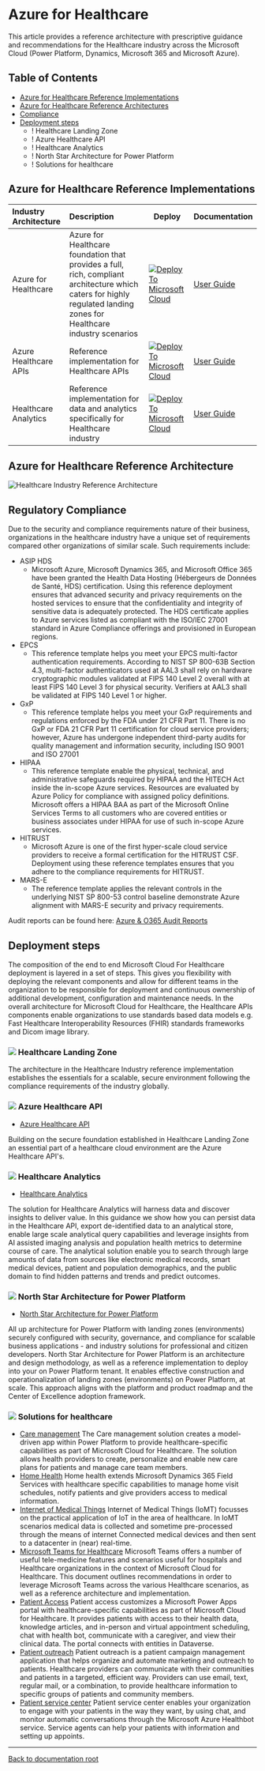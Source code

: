 # Azure for Healthcare

This article provides a reference architecture with prescriptive guidance and recommendations for the Healthcare industry across the Microsoft Cloud (Power Platform, Dynamics, Microsoft 365 and Microsoft Azure).

## Table of Contents

- [Azure for Healthcare Reference Implementations](#azure-for-healthcare-reference-implementations)
- [Azure for Healthcare Reference Architectures](#azure-for-healthcare-reference-architecture)
- [Compliance](#compliance)
- [Deployment steps](#deployment-steps)
  - [<a id="letter-a"></a>! Healthcare Landing Zone](#-healthcare-landing-zone)
  - [<a id="letter-b"></a>! Azure Healthcare API](#-azure-healthcare-api)
  - [<a id="letter-c"></a>! Healthcare Analytics](#-healthcare-analytics)
  - [<a id="letter-d"></a>! North Star Architecture for Power Platform](#-north-star-architecture-for-power-platform)
  - [<a id="letter-e"></a>! Solutions for healthcare](#-solutions-for-healthcare)

## Azure for Healthcare Reference Implementations

| Industry Architecture | Description | Deploy | Documentation
|:----------------------|:------------|--------|--------------|
| Azure for Healthcare | Azure for Healthcare foundation that provides a full, rich, compliant architecture which caters for highly regulated landing zones for Healthcare industry scenarios |[![Deploy To Microsoft Cloud](../docs/deploytomicrosoftcloud.svg)](https://aka.ms/afhRI) | [User Guide](./referenceImplementation/readme.md)
| Azure Healthcare APIs | Reference implementation for Healthcare APIs |[![Deploy To Microsoft Cloud](../docs/deploytomicrosoftcloud.svg)](https://aka.ms/afhApis) | [User Guide](./solutions/healthcareApis)
| Healthcare Analytics | Reference implementation for data and analytics specifically for Healthcare industry |[![Deploy To Microsoft Cloud](../docs/deploytomicrosoftcloud.svg)](https://aka.ms/afhAnalytics) | [User Guide](./solutions/clinicalAnalytics)

## Azure for Healthcare Reference Architecture

![Healthcare Industry Reference Architecture](./docs/mc4h-reference-architecture.png)

## Regulatory Compliance

Due to the security and compliance requirements nature of their business, organizations in the healthcare industry have a unique set of requirements compared other organizations of similar scale. Such requirements include:

* ASIP HDS
  * Microsoft Azure, Microsoft Dynamics 365, and Microsoft Office 365 have been granted the Health Data Hosting (Hébergeurs de Données de Santé, HDS) certification. Using this reference deployment ensures that advanced security and privacy requirements on the hosted services to ensure that the confidentiality and integrity of sensitive data is adequately protected. The HDS certificate applies to Azure services listed as compliant with the ISO/IEC 27001 standard in Azure Compliance offerings and provisioned in European regions.
* EPCS
  * This reference template helps you meet your EPCS multi-factor authentication requirements. According to NIST SP 800-63B Section 4.3, multi-factor authenticators used at AAL3 shall rely on hardware cryptographic modules validated at FIPS 140 Level 2 overall with at least FIPS 140 Level 3 for physical security. Verifiers at AAL3 shall be validated at FIPS 140 Level 1 or higher.
* GxP
  * This reference template helps you meet your GxP requirements and regulations enforced by the FDA under 21 CFR Part 11. There is no GxP or FDA 21 CFR Part 11 certification for cloud service providers; however, Azure has undergone independent third-party audits for quality management and information security, including ISO 9001 and ISO 27001
* HIPAA
  * This reference template enable the physical, technical, and administrative safeguards required by HIPAA and the HITECH Act inside the in-scope Azure services. Resources are evaluated by Azure Policy for compliance with assigned policy definitions. Microsoft offers a HIPAA BAA as part of the Microsoft Online Services Terms to all customers who are covered entities or business associates under HIPAA for use of such in-scope Azure services.
* HITRUST
  * Microsoft Azure is one of the first hyper-scale cloud service providers to receive a formal certification for the HITRUST CSF. Deployment using these reference templates ensures that you adhere to the compliance requirements for HITRUST.
* MARS-E
  * The reference template applies the relevant controls in the underlying NIST SP 800-53 control baseline demonstrate Azure alignment with MARS-E security and privacy requirements.
  
Audit reports can be found here: [Azure & O365 Audit Reports](https://servicetrust.microsoft.com/ViewPage/MSComplianceGuideV3?command=Download&downloadType=Document&downloadId=15d5a5fa-fbb6-4ea6-8126-2a2c684ae789&tab=7027ead0-3d6b-11e9-b9e1-290b1eb4cdeb&docTab=7027ead0-3d6b-11e9-b9e1-290b1eb4cdeb_GRC_Assessment_Reports)

## Deployment steps

The composition of the end to end Microsoft Cloud For Healthcare deployment is layered in a set of steps. This gives you flexibility with deploying the relevant components and allow for different teams in the organization to be responsible for deployment and continuous ownership of additional development, configuration and maintenance needs. In the overall architecture for Microsoft Cloud for Healthcare, the Healthcare APIs components enable organizations to use standards based data models e.g. Fast Healthcare Interoperability Resources (FHIR) standards frameworks and Dicom image library.

### <a id="letter-a"></a>![](./docs/a.png) Healthcare Landing Zone

The architecture in the Healthcare Industry reference implementation establishes the essentials for a scalable, secure environment following the compliance requirements of the industry globally.

### <a id="letter-b"></a>![](./docs/b.png) Azure Healthcare API

* [Azure Healthcare API](./solutions/healthcareApis/readme.md)

Building on the secure foundation established in Healthcare Landing Zone an essential part of a healthcare cloud environment are the Azure Healthcare API's.

### <a id="letter-c"></a>![](./docs/c.png) Healthcare Analytics

* [Healthcare Analytics](./solutions/clinicalAnalytics/readme.md)
  
The solution for Healthcare Analytics will harness data and discover insights to deliver value. In this guidance we show how you can persist data in the Healthcare API, export de-identified data to an analytical store, enable large scale analytical query capabilities and leverage insights from AI assisted imaging analysis and population health metrics to determine course of care. The analytical solution enable you to search through large amounts of data from sources like electronic medical records, smart medical devices, patient and population demographics, and the public domain to find hidden patterns and trends and predict outcomes.

### <a id="letter-d"></a>![](./docs/d.png) North Star Architecture for Power Platform

* [North Star Architecture for Power Platform](../foundations/powerPlatform/readme.md) 

All up architecture for Power Platform with landing zones (environments) securely configured with security, governance, and compliance for scalable business applications - and industry solutions for professional and citizen developers. North Star Architecture for Power Platform is an architecture and design methodology, as well as a reference implementation to deploy into your on Power Platform tenant. It enables effective construction and operationalization of landing zones (environments) on Power Platform, at scale. This approach aligns with the platform and product roadmap and the Center of Excellence adoption framework.

### <a id="letter-e"></a>![](./docs/e.png) Solutions for healthcare

* [Care management](./solutions/careManagement/readme.md) The Care management solution creates a model-driven app within Power Platform to provide healthcare-specific capabilities as part of Microsoft Cloud for Healthcare. The solution allows health providers to create, personalize and enable new care plans for patients and manage care team members.
* [Home Health](./solutions/homeHealth/readme.md) Home health extends Microsoft Dynamics 365 Field Services with healthcare specific capabilities to manage home visit schedules, notify patients and give providers access to medical information.
* [Internet of Medical Things](./solutions/IoMT/readme.md) Internet of Medical Things (IoMT) focusses on the practical application of IoT in the area of healthcare. In IoMT scenarios medical data is collected and sometime pre-processed through the means of internet Connected medical devices and then sent to a datacenter in (near) real-time.
* [Microsoft Teams for Healthcare](./solutions/microsoftTeams/readme.md) Microsoft Teams offers a number of useful tele-medicine features and scenarios useful for hospitals and Healthcare organizations in the context of Microsoft Cloud for Healthcare. This document outlines recommendations in order to leverage Microsoft Teams across the various Healthcare scenarios, as well as a reference architecture and implementation.
* [Patient Access](./solutions/patientAccess/readme.md) Patient access customizes a Microsoft Power Apps portal with healthcare-specific capabilities as part of Microsoft Cloud for Healthcare. It provides patients with access to their health data, knowledge articles, and in-person and virtual appointment scheduling, chat with health bot, communicate with a caregiver, and view their clinical data. The portal connects with entities in Dataverse.
* [Patient outreach](./solutions/patientOutreach/readme.md) Patient outreach is a patient campaign management application that helps organize and automate marketing and outreach to patients. Healthcare providers can communicate with their communities and patients in a targeted, efficient way. Providers can use email, text, regular mail, or a combination, to provide healthcare information to specific groups of patients and community members.
* [Patient service center](./solutions/patientServiceCenter/readme.md) Patient service center enables your organization to engage with your patients in the way they want, by using chat, and monitor automatic conversations through the Microsoft Azure Healthbot service. Service agents can help your patients with information and setting up appoints.

---

[Back to documentation root](../README.md)